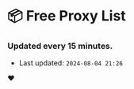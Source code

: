 # :package: Free Proxy List
### Updated every 15 minutes.

- Last updated: `2024-08-04 21:26`

:heart:
